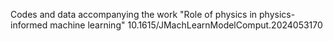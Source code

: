 Codes and data accompanying the work "Role of physics in physics-informed machine learning"
10.1615/JMachLearnModelComput.2024053170
